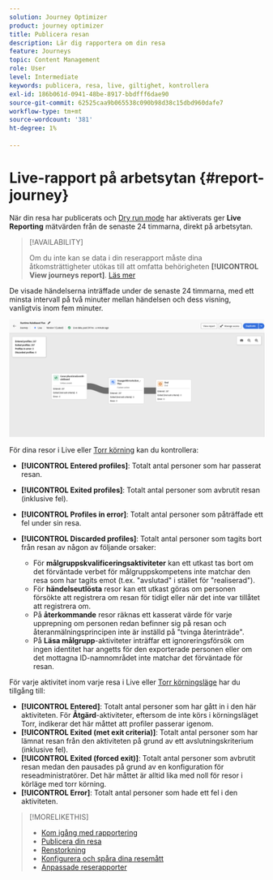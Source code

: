 ```yaml
---
solution: Journey Optimizer
product: journey optimizer
title: Publicera resan
description: Lär dig rapportera om din resa
feature: Journeys
topic: Content Management
role: User
level: Intermediate
keywords: publicera, resa, live, giltighet, kontrollera
exl-id: 186b061d-0941-48be-8917-bbdfff6dae90
source-git-commit: 62525caa9b065538c090b98d38c15dbd960dafe7
workflow-type: tm+mt
source-wordcount: '381'
ht-degree: 1%

---
```


# Live-rapport på arbetsytan {#report-journey}

När din resa har publicerats och [Dry run mode](journey-dry-run.md) har aktiverats ger **Live Reporting** mätvärden från de senaste 24 timmarna, direkt på arbetsytan.


>[!AVAILABILITY]
>
>Om du inte kan se data i din reserapport måste dina åtkomsträttigheter utökas till att omfatta behörigheten **[!UICONTROL View journeys report]**. [Läs mer](../administration/permissions.md)


De visade händelserna inträffade under de senaste 24 timmarna, med ett minsta intervall på två minuter mellan händelsen och dess visning, vanligtvis inom fem minuter.

![](assets/journey_live_report.png)

För dina resor i Live eller [Torr körning](journey-dry-run.md) kan du kontrollera:

* **[!UICONTROL Entered profiles]**: Totalt antal personer som har passerat resan.
* **[!UICONTROL Exited profiles]**: Totalt antal personer som avbrutit resan (inklusive fel).
* **[!UICONTROL Profiles in error]**: Totalt antal personer som påträffade ett fel under sin resa.
* **[!UICONTROL Discarded profiles]**: Totalt antal personer som tagits bort från resan av någon av följande orsaker:

   * För **målgruppskvalificeringsaktiviteter** kan ett utkast tas bort om det förväntade verbet för målgruppskompetens inte matchar den resa som har tagits emot (t.ex. &quot;avslutad&quot; i stället för &quot;realiserad&quot;).
   * För **händelseutlösta** resor kan ett utkast göras om personen försökte att registrera om resan för tidigt eller när det inte var tillåtet att registrera om.
   * På **återkommande** resor räknas ett kasserat värde för varje upprepning om personen redan befinner sig på resan och återanmälningsprincipen inte är inställd på &quot;tvinga återinträde&quot;.
   * På **Läsa målgrupp**-aktiviteter inträffar ett ignoreringsförsök om ingen identitet har angetts för den exporterade personen eller om det mottagna ID-namnområdet inte matchar det förväntade för resan.

För varje aktivitet inom varje resa i Live eller [Torr körningsläge](journey-dry-run.md) har du tillgång till:

* **[!UICONTROL Entered]**: Totalt antal personer som har gått in i den här aktiviteten. För **Åtgärd**-aktiviteter, eftersom de inte körs i körningsläget Torr, indikerar det här måttet att profiler passerar igenom.
* **[!UICONTROL Exited (met exit criteria)]**: Totalt antal personer som har lämnat resan från den aktiviteten på grund av ett avslutningskriterium (inklusive fel).
* **[!UICONTROL Exited (forced exit)]**: Totalt antal personer som avbrutit resan medan den pausades på grund av en konfiguration för reseadministratörer. Det här måttet är alltid lika med noll för resor i körläge med torr körning.
* **[!UICONTROL Error]**: Totalt antal personer som hade ett fel i den aktiviteten.


>[!MORELIKETHIS]
>
>* [Kom igång med rapportering](../reports/gs-reports.md)
>* [Publicera din resa](publishing-the-journey.md)
>* [Renstorkning](journey-dry-run.md)
>* [Konfigurera och spåra dina resemått](success-metrics.md)
>* [Anpassade reserapporter](../reports/sharing-overview.md)